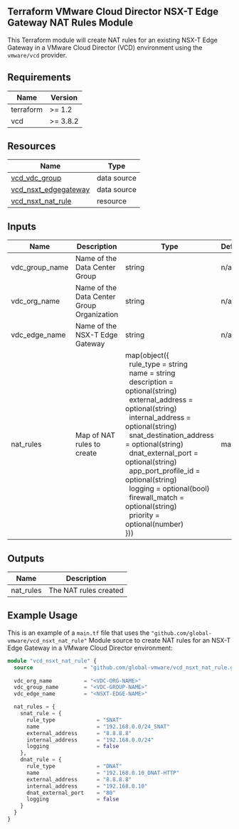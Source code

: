 ## Terraform VMware Cloud Director NSX-T Edge Gateway NAT Rules Module

This Terraform module will create NAT rules for an existing NSX-T Edge Gateway in a VMware Cloud Director (VCD) environment using the `vmware/vcd` provider.

## Requirements

| Name      | Version |
|-----------|---------|
| terraform | >= 1.2  |
| vcd       | >= 3.8.2 |

## Resources

| Name                                                             | Type      |
|------------------------------------------------------------------|-----------|
| [vcd_vdc_group](https://registry.terraform.io/providers/vmware/vcd/3.8.2/docs/data-sources/vdc_group) | data source |
| [vcd_nsxt_edgegateway](https://registry.terraform.io/providers/vmware/vcd/3.8.2/docs/data-sources/nsxt_edgegateway) | data source |
| [vcd_nsxt_nat_rule](https://registry.terraform.io/providers/vmware/vcd/3.8.2/docs/resources/nsxt_nat_rule) | resource   |

## Inputs

| Name                          | Description                                                          | Type   | Default           | Required |
|-------------------------------|----------------------------------------------------------------------|--------|-------------------|----------|
| vdc_group_name | Name of the Data Center Group | string | n/a | yes |
| vdc_org_name | Name of the Data Center Group Organization | string | n/a | yes |
| vdc_edge_name | Name of the NSX-T Edge Gateway | string | n/a | yes |
| nat_rules | Map of NAT rules to create | map(object({<br>&nbsp;&nbsp;rule_type = string<br>&nbsp;&nbsp;name = string<br>&nbsp;&nbsp;description = optional(string)<br>&nbsp;&nbsp;external_address = optional(string)<br>&nbsp;&nbsp;internal_address = optional(string)<br>&nbsp;&nbsp;snat_destination_address = optional(string)<br>&nbsp;&nbsp;dnat_external_port = optional(string)<br>&nbsp;&nbsp;app_port_profile_id = optional(string)<br>&nbsp;&nbsp;logging = optional(bool)<br>&nbsp;&nbsp;firewall_match = optional(string)<br>&nbsp;&nbsp;priority = optional(number)<br>})) | map | yes |

## Outputs

| Name         | Description             |
|--------------|-------------------------|
| nat_rules | The NAT rules created |

## Example Usage

This is an example of a `main.tf` file that uses the `"github.com/global-vmware/vcd_nsxt_nat_rule"` Module source to create NAT rules for an NSX-T Edge Gateway in a VMware Cloud Director environment:

```terraform
module "vcd_nsxt_nat_rule" {
  source                = "github.com/global-vmware/vcd_nsxt_nat_rule.git?ref=v1.1.0"
  
  vdc_org_name          = "<VDC-ORG-NAME>"
  vdc_group_name        = "<VDC-GROUP-NAME>"
  vdc_edge_name         = "<NSXT-EDGE-NAME>"

  nat_rules = {
    snat_rule = {
      rule_type             = "SNAT"
      name                  = "192.168.0.0/24_SNAT"
      external_address      = "8.8.8.8"
      internal_address      = "192.168.0.0/24"
      logging               = false
    },
    dnat_rule = {
      rule_type             = "DNAT"
      name                  = "192.168.0.10_DNAT-HTTP"
      external_address      = "8.8.8.8"
      internal_address      = "192.168.0.10"
      dnat_external_port    = "80"
      logging               = false
    }
  }
}
```